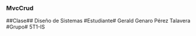 ### MvcCrud ###

##Clase##
Diseño de Sistemas
#Estudiante#
Gerald Genaro Pérez Talavera
#Grupo#
5T1-IS
